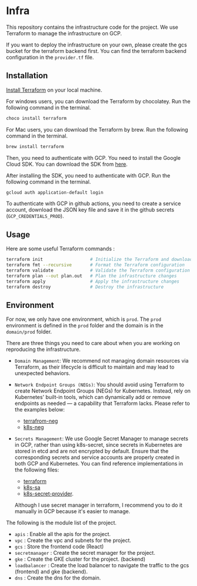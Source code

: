 # Infra

This repository contains the infrastructure code for the project. We use Terraform to manage the infrastructure on GCP.

If you want to deploy the infrastructure on your own, please create the gcs bucket for the terraform backend first. You can find the terraform backend configuration in the `provider.tf` file.

## Installation

[Install Terraform](https://learn.hashicorp.com/tutorials/terraform/install-cli) on your local machine.

For windows users, you can download the Terraform by chocolatey. Run the following command in the terminal.

```bash
choco install terraform
```

For Mac users, you can download the Terraform by brew. Run the following command in the terminal.

```bash
brew install terraform
```

Then, you need to authenticate with GCP. You need to install the Google Cloud SDK. You can download the SDK from [here](https://cloud.google.com/sdk/docs/install).

After installing the SDK, you need to authenticate with GCP. Run the following command in the terminal.

```bash
gcloud auth application-default login
```

To authenticate with GCP in github actions, you need to create a service account, download the JSON key file and save it in the github secrets (`GCP_CREDENTIALS_PROD`).

## Usage

Here are some useful Terraform commands :

```bash
terraform init                  # Initialize the Terraform and download the provider plugins
terraform fmt --recursive       # Format the Terraform configuration
terraform validate              # Validate the Terraform configuration
terraform plan --out plan.out   # Plan the infrastructure changes
terraform apply                 # Apply the infrastructure changes
terraform destroy               # Destroy the infrastructure
```

## Environment

For now, we only have one environment, which is `prod`. The `prod` environment is defined in the `prod` folder and the domain is in the `domain/prod` folder.

There are three things you need to care about when you are working on reproducing the infrastructure.

- `Domain Management`: We recommend not managing domain resources via Terraform, as their lifecycle is difficult to maintain and may lead to unexpected behaviors.
- `Network Endpoint Groups (NEGs)`: You should avoid using Terraform to create Network Endpoint Groups (NEGs) for Kubernetes. Instead, rely on Kubernetes' built-in tools, which can dynamically add or remove endpoints as needed — a capability that Terraform lacks. Please refer to the examples below:
  - [terrafrom-neg](https://github.com/NTU-CNAD-Group3/infra/blob/ffed62aa466bf53935bc8eadf4524934ad42ee7d/modules/lb/main.tf#L13)
  - [k8s-neg](https://github.com/NTU-CNAD-Group3/k8s/blob/main/prod/istio/init/istio-operator.yaml)
- `Secrets Management`: We use Google Secret Manager to manage secrets in GCP, rather than using k8s-secret, since secrets in Kubernetes are stored in etcd and are not encrypted by default. Ensure that the corresponding secrets and service accounts are properly created in both GCP and Kubernetes. You can find reference implementations in the following files:

  - [terraform](https://github.com/NTU-CNAD-Group3/infra/blob/main/modules/secretmanager/main.tf)
  - [k8s-sa](https://github.com/NTU-CNAD-Group3/k8s/blob/main/prod/gateway/service-account.yaml)
  - [k8s-secret-provider](https://github.com/NTU-CNAD-Group3/k8s/blob/main/prod/gateway/secret-provider.yaml).

  Although I use secret manager in terraform, I recommend you to do it manually in GCP because it's easier to manage.

The following is the module list of the project.

- `apis` : Enable all the apis for the project.
- `vpc` : Create the vpc and subnets for the project.
- `gcs` : Store the frontend code (React)
- `secretmanager` : Create the secret manager for the project.
- `gke` : Create the GKE cluster for the project. (backend)
- `loadbalancer` : Create the load balancer to navigate the traffic to the gcs (frontend) and gke (backend).
- `dns` : Create the dns for the domain.
